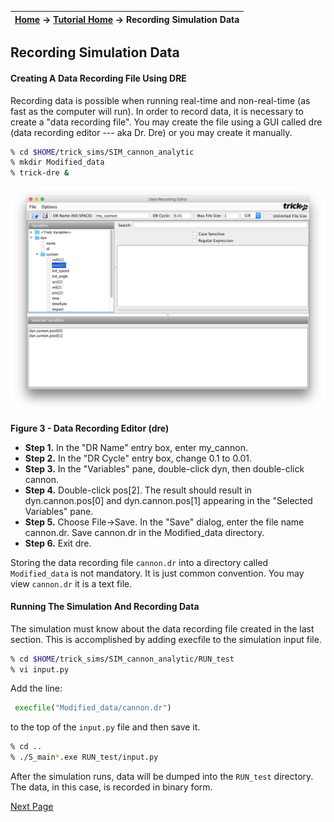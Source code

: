 | [Home](/trick) → [Tutorial Home](Tutorial) → Recording Simulation Data |
|----------------------------------------------------------------------|

<!-- Section -->
<a id=recording-simulation-data></a>
## Recording Simulation Data

<a id=creating-a-data-recording-file-using-dre></a>
#### Creating A Data Recording File Using DRE

Recording data is possible when running real-time and non-real-time (as fast as
the computer will run). In order to record data, it is necessary to create a
"data recording file". You may create the file using a GUI called dre (data
recording editor --- aka Dr. Dre) or you may create it manually.

```bash
% cd $HOME/trick_sims/SIM_cannon_analytic
% mkdir Modified_data
% trick-dre &
```

![Data Recording Editor](images/dre.png)

**Figure 3 - Data Recording Editor (dre)**

* **Step 1.** In the "DR Name" entry box, enter my_cannon.
* **Step 2.** In the "DR Cycle" entry box, change 0.1 to 0.01.
* **Step 3.** In the "Variables" pane, double-click dyn, then double-click cannon.
* **Step 4.** Double-click pos[2]. The result should result in  dyn.cannon.pos[0]
and dyn.cannon.pos[1] appearing in the "Selected Variables" pane.
* **Step 5.** Choose File->Save. In the "Save" dialog, enter the file name
cannon.dr. Save cannon.dr in the Modified_data directory.
* **Step 6.** Exit dre.

Storing the data recording file `cannon.dr` into a directory called `Modified_data`
is not mandatory. It is just common convention. You may view `cannon.dr` it is a
text file.

<a id=running-the-simulation-and-recording-data></a>
#### Running The Simulation And Recording Data

The simulation must know about the data recording file created in the last
section. This is accomplished by adding execfile to the simulation input file.

```bash
% cd $HOME/trick_sims/SIM_cannon_analytic/RUN_test
% vi input.py
```

Add the line:

```python
 execfile("Modified_data/cannon.dr")
```
to the top of the `input.py` file and then save it.

```bash
% cd ..
% ./S_main*.exe RUN_test/input.py
```

After the simulation runs, data will be dumped into the `RUN_test` directory.
The data, in this case, is recorded in binary form.

[Next Page](ATutPlottingData)
